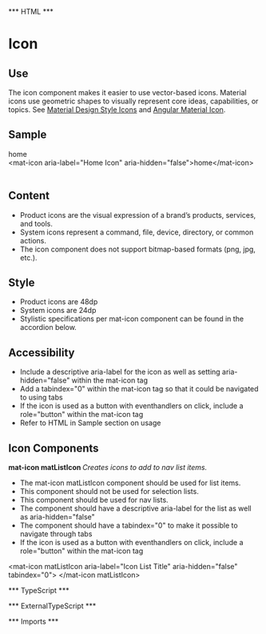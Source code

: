 *** HTML ***
# Icon

## Use
The icon component makes it easier to use vector-based icons. Material icons use geometric shapes to visually
    represent core ideas, capabilities, or topics. 
See [Material Design Style Icons](https://material.io/guidelines/style/icons.html) and [Angular Material Icon](https://material.angular.io/components/icon/overview).

## Sample
<mat-tab-group>
    <mat-tab label="Component Sample">
        <div class="tab-height">
            <mat-icon aria-label="home icon" aria-hidden="false" tabindex="0">home</mat-icon>
        </div>
    </mat-tab>
    <mat-tab label="HTML"><div class="tab-height">
        <table style="width:100%">
            &lt;mat-icon aria-label="Home Icon" aria-hidden="false"&gt;home&lt;/mat-icon&gt;
        </table>
    </div></mat-tab>
</mat-tab-group>

## Content

* Product icons are the visual expression of a brand’s products, services, and tools.
* System icons represent a command, file, device, directory, or common actions.
* The icon component does not support bitmap-based formats (png, jpg, etc.).

## Style

* Product icons are 48dp
* System icons are 24dp
* Stylistic specifications per mat-icon component can be found in the accordion below.

## Accessibility

* Include a descriptive aria-label for the icon as well as setting aria-hidden="false" within the mat-icon tag
* Add a tabindex="0" within the mat-icon tag so that it could be navigated to using tabs
* If the icon is used as a button with eventhandlers on click, include a role="button" within the mat-icon tag
* Refer to HTML in Sample section on usage
## Icon Components

<mat-accordion id = "accordion">
    <mat-expansion-panel>
        <mat-expansion-panel-header>
            <mat-panel-title><b>
                mat-icon matListIcon
            </b></mat-panel-title>
            <mat-panel-description><i>Creates icons to add to nav list items.</i></mat-panel-description>
        </mat-expansion-panel-header>
        <mat-tab-group>
            <mat-tab label="Component Styling"><div class="tab-height">
                <ul>
                    <li>The mat-icon matListIcon component should be used for list items.</li>
                    <li>This component should not be used for selection lists.</li>
                    <li>This component should be used for nav lists.</li>
                    <li>The component should have a descriptive aria-label for the list as well as aria-hidden="false"</li>
                    <li>The component should have a tabindex="0" to make it possible to navigate through tabs</li>
                    <li>If the icon is used as a button with eventhandlers on click, include a role="button" within the mat-icon tag</li>
                </ul>
            </div></mat-tab>
            <mat-tab label="HTML"><div class="tab-height">
                <p>&lt;mat-icon matListIcon aria-label="Icon List Title" aria-hidden="false" tabindex="0"&gt; &lt;/mat-icon matListIcon&gt;</p>
            </div></mat-tab>
        </mat-tab-group>
    </mat-expansion-panel>
</mat-accordion>

*** TypeScript *** 

*** ExternalTypeScript ***

*** Imports ***